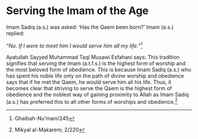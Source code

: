 Serving the Imam of the Age
===========================

Imam Sadiq (a.s.) was asked: ‘Has the Qaem been born?’ Imam (a.s.)
replied:

*“No. If I were to meet him I would serve him all my life.*”[^1]

Ayatullah Sayyed Muhammad Taqi Musawi Esfahani says: This tradition
signifies that serving the Imam (a.t.f.s.) is the highest form of
worship and the most beloved form of obedience. This is because Imam
Sadiq (a.s.) who has spent his noble life only on the path of divine
worship and obedience says that if he met the Qaem, he would serve him
all his life. Thus, it becomes clear that striving to serve the Qaem is
the highest form of obedience and the noblest way of gaining proximity
to Allah as Imam Sadiq (a.s.) has preferred this to all other forms of
worships and obedience.[^2]

[^1]: Ghaibah-Nu’mani/245

[^2]: Mikyal al-Makarem; 2/220


